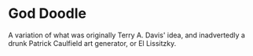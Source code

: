 # God Doodle
A variation of what was originally Terry A. Davis' idea, and inadvertedly a drunk Patrick Caulfield art generator, or El Lissitzky.
